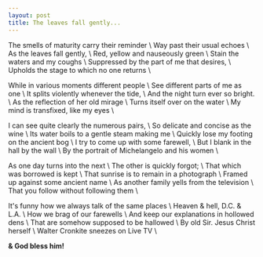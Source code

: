 ```yaml
---
layout: post
title: The leaves fall gently...
---
```


The smells of maturity carry their reminder \\
Way past their usual echoes \\
As the leaves fall gently, \\
Red, yellow and nauseously green \\
Stain the waters and my coughs \\
Suppressed by the part of me that desires, \\
Upholds the stage to which no one returns \\

While in various moments different people \\
See different parts of me as one \\
It splits violently whenever the tide, \\
And the night turn ever so bright. \\
As the reflection of her old mirage \\
Turns itself over on the water \\
My mind is transfixed, like my eyes \\

I can see quite clearly the numerous pairs, \\
So delicate and concise as the wine \\
Its water boils to a gentle steam making me \\
Quickly lose my footing on the ancient bog \\
I try to come up with some farewell, \\
But I blank in the hall by the wall \\
By the portrait of Michelangelo and his women \\

As one day turns into the next \\
The other is quickly forgot; \\
That which was borrowed is kept \\
That sunrise is to remain in a photograph \\
Framed up against some ancient name \\
As another family yells from the television \\
That you follow without following them \\

It's funny how we always talk of the same places \\
Heaven & hell, D.C. & L.A. \\
How we brag of our farewells \\
And keep our explanations in hollowed dens \\
That are somehow supposed to be hallowed \\
By old Sir. Jesus Christ herself \\
Walter Cronkite sneezes on Live TV \\

**& God bless him!** 
